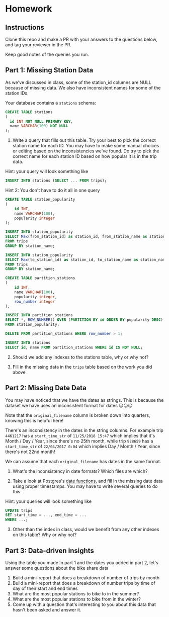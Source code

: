 # Homework

## Instructions

Clone this repo and make a PR with your answers to the questions below, and tag your reviewer in the PR.

Keep good notes of the queries you run.

## Part 1: Missing Station Data

As we've discussed in class, some of the station_id columns are NULL because of missing data. We also have inconsistent names for some of the station IDs.

Your database contains a `stations` schema:

```sql
CREATE TABLE stations
(
  id INT NOT NULL PRIMARY KEY,
  name VARCHAR(100) NOT NULL
);
```

1. Write a query that fills out this table. Try your best to pick the correct station name for each ID. You may have to make some manual choices or editing based on the inconsistencies we've found. Do try to pick the correct name for each station ID based on how popular it is in the trip data.

Hint: your query will look something like

```sql
INSERT INTO stations (SELECT ... FROM trips);
```

Hint 2: You don't have to do it all in one query

```sql
CREATE TABLE station_popularity
(
    id INT,
    name VARCHAR(100),
    popularity integer
);

INSERT INTO station_popularity
SELECT Max(from_station_id) as station_id, from_station_name as station_name, count(from_station_name) as popularity
FROM trips
GROUP BY station_name;

INSERT INTO station_popularity
SELECT Max(to_station_id) as station_id, to_station_name as station_name, count(to_station_name) as popularity
FROM trips
GROUP BY station_name;

CREATE TABLE partition_stations
(
    id INT,
    name VARCHAR(100),
    popularity integer,
    row_number integer
);

INSERT INTO partition_stations
SELECT *, ROW_NUMBER() OVER (PARTITION BY id ORDER BY popularity DESC)
FROM station_popularity;

DELETE FROM partition_stations WHERE row_number > 1;

INSERT INTO stations
SELECT id, name FROM partition_stations WHERE id IS NOT NULL;
```

2. Should we add any indexes to the stations table, why or why not?

3. Fill in the missing data in the `trips` table based on the work you did above

## Part 2: Missing Date Data

You may have noticed that we have the dates as strings. This is because the dataset we have uses an inconsistent format for dates 😔😔😔

Note that the `original_filename` column is broken down into quarters, knowing this is helpful here!

There's an inconsistency in the dates in the string columns. For example trip `4461217` has a `start_time_str` of `11/25/2018 15:47` which implies that it's Month / Day / Year, since there's no 25th month, while trip `928659` has a `start_time_str` of `22/04/2017 0:04` which implies Day / Month / Year, since there's not 22nd month!

We can assume that each `original_filename` has dates in the same format.

1. What's the inconsistency in date formats? Which files are which?

2. Take a look at Postgres's [date functions](https://www.postgresql.org/docs/12/functions-datetime.html), and fill in the missing date data using proper timestamps. You may have to write several queries to do this.

Hint: your queries will look something like

```sql
UPDATE trips
SET start_time = ..., end_time = ...
WHERE ...;
```

3. Other than the index in class, would we benefit from any other indexes on this table? Why or why not?

## Part 3: Data-driven insights

Using the table you made in part 1 and the dates you added in part 2, let's answer some questions about the bike share data

1. Build a mini-report that does a breakdown of number of trips by month
2. Build a mini-report that does a breakdown of number trips by time of day of their start and end times
3. What are the most popular stations to bike to in the summer?
4. What are the most popular stations to bike from in the winter?
5. Come up with a question that's interesting to you about this data that hasn't been asked and answer it.
